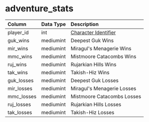 # adventure\_stats

| Column | Data Type | Description |
| :--- | :--- | :--- |
| player\_id | int | [Character Identifier](https://github.com/EQEmu/docs-db-schema/tree/e0eb157dbf5563b03c0faf391abc87ec69239f4a/docs/schema/categories/adventures/character_data.md) |
| guk\_wins | mediumint | Deepest Guk Wins |
| mir\_wins | mediumint | Miragul's Menagerie Wins |
| mmc\_wins | mediumint | Mistmoore Catacombs Wins |
| ruj\_wins | mediumint | Rujarkian Hills Wins |
| tak\_wins | mediumint | Takish-Hiz Wins |
| guk\_losses | mediumint | Deepest Guk Losses |
| mir\_losses | mediumint | Miragul's Menagerie Losses |
| mmc\_losses | mediumint | Mistmoore Catacombs Losses |
| ruj\_losses | mediumint | Rujarkian Hills Losses |
| tak\_losses | mediumint | Takish-Hiz Losses |


